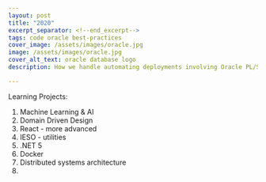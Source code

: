```yaml
---
layout: post
title: "2020"
excerpt_separator: <!--end_excerpt-->
tags: code oracle best-practices
cover_image: /assets/images/oracle.jpg
image: /assets/images/oracle.jpg
cover_alt_text: oracle database logo
description: How we handle automating deployments involving Oracle PL/SQL procedures, packages, etc.

---
```


Learning Projects:

1. Machine Learning & AI
2. Domain Driven Design
3. React - more advanced
4. IESO - utilities
5. .NET 5
6. Docker
7. Distributed systems architecture
8. 